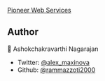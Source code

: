 [Pioneer Web Services](https://www.awesumweb.com/)

<!-- CONTACT -->
## Author
👤 Ashokchakravarthi Nagarajan

- Twitter: [@alex_maxinova](https://twitter.com/techieashok)
- Github: [@rammazzoti2000](https://github.com/ashokcs)
